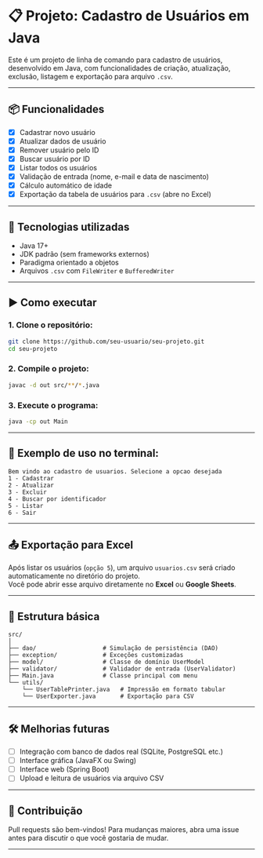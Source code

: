 
# 📋 Projeto: Cadastro de Usuários em Java

Este é um projeto de linha de comando para cadastro de usuários, desenvolvido em Java, com funcionalidades de criação, atualização, exclusão, listagem e exportação para arquivo `.csv`.

---

## 📦 Funcionalidades

- [x] Cadastrar novo usuário
- [x] Atualizar dados de usuário
- [x] Remover usuário pelo ID
- [x] Buscar usuário por ID
- [x] Listar todos os usuários
- [x] Validação de entrada (nome, e-mail e data de nascimento)
- [x] Cálculo automático de idade
- [x] Exportação da tabela de usuários para `.csv` (abre no Excel)

---

## 🧪 Tecnologias utilizadas

- Java 17+
- JDK padrão (sem frameworks externos)
- Paradigma orientado a objetos
- Arquivos `.csv` com `FileWriter` e `BufferedWriter`

---

## ▶️ Como executar

### 1. Clone o repositório:

```bash
git clone https://github.com/seu-usuario/seu-projeto.git
cd seu-projeto
```

### 2. Compile o projeto:

```bash
javac -d out src/**/*.java
```

### 3. Execute o programa:

```bash
java -cp out Main
```

---

## 🧾 Exemplo de uso no terminal:

```
Bem vindo ao cadastro de usuarios. Selecione a opcao desejada
1 - Cadastrar
2 - Atualizar
3 - Excluir
4 - Buscar por identificador
5 - Listar
6 - Sair
```

---

## 📤 Exportação para Excel

Após listar os usuários (`opção 5`), um arquivo `usuarios.csv` será criado automaticamente no diretório do projeto.  
Você pode abrir esse arquivo diretamente no **Excel** ou **Google Sheets**.

---

## 📂 Estrutura básica

```
src/
│
├── dao/                   # Simulação de persistência (DAO)
├── exception/             # Exceções customizadas
├── model/                 # Classe de domínio UserModel
├── validator/             # Validador de entrada (UserValidator)
├── Main.java              # Classe principal com menu
└── utils/
    └── UserTablePrinter.java   # Impressão em formato tabular
    └── UserExporter.java       # Exportação para CSV
```

---

## 🛠 Melhorias futuras

- [ ] Integração com banco de dados real (SQLite, PostgreSQL etc.)
- [ ] Interface gráfica (JavaFX ou Swing)
- [ ] Interface web (Spring Boot)
- [ ] Upload e leitura de usuários via arquivo CSV

---

## 🤝 Contribuição

Pull requests são bem-vindos! Para mudanças maiores, abra uma issue antes para discutir o que você gostaria de mudar.

---


